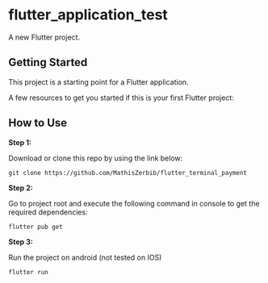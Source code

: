 # flutter_application_test

A new Flutter project.

## Getting Started

This project is a starting point for a Flutter application.

A few resources to get you started if this is your first Flutter project:
## How to Use 

**Step 1:**

Download or clone this repo by using the link below:

```
git clone https://github.com/MathisZerbib/flutter_terminal_payment
```

**Step 2:**

Go to project root and execute the following command in console to get the required dependencies: 

```
flutter pub get 
```

**Step 3:**

Run the project on android (not tested on IOS)
```
flutter run
```
